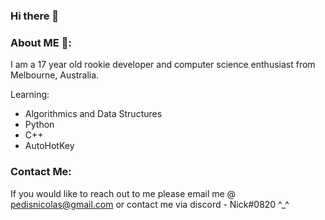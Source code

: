 ### Hi there 👋

### About ME 💬:
I am a 17 year old rookie developer and computer science enthusiast from Melbourne, Australia.

Learning:

- Algorithmics and Data Structures
- Python
- C++
- AutoHotKey


### Contact Me:
If you would like to reach out to me please email me @ pedisnicolas@gmail.com or contact me via discord - Nick#0820 ^_^
